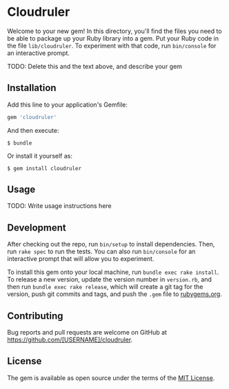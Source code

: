 # Cloudruler

Welcome to your new gem! In this directory, you'll find the files you need to be able to package up your Ruby library into a gem. Put your Ruby code in the file `lib/cloudruler`. To experiment with that code, run `bin/console` for an interactive prompt.

TODO: Delete this and the text above, and describe your gem

## Installation

Add this line to your application's Gemfile:

```ruby
gem 'cloudruler'
```

And then execute:

    $ bundle

Or install it yourself as:

    $ gem install cloudruler

## Usage

TODO: Write usage instructions here

## Development

After checking out the repo, run `bin/setup` to install dependencies. Then, run `rake spec` to run the tests. You can also run `bin/console` for an interactive prompt that will allow you to experiment.

To install this gem onto your local machine, run `bundle exec rake install`. To release a new version, update the version number in `version.rb`, and then run `bundle exec rake release`, which will create a git tag for the version, push git commits and tags, and push the `.gem` file to [rubygems.org](https://rubygems.org).

## Contributing

Bug reports and pull requests are welcome on GitHub at https://github.com/[USERNAME]/cloudruler.


## License

The gem is available as open source under the terms of the [MIT License](http://opensource.org/licenses/MIT).

